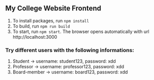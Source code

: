 ## My College Website Frontend

1. To install packages, run `npm install`
2. To build, run `npm run build`
3. To start, run `npm start`. The browser opens automatically with url http://localhost:3000

### Try different users with the following informations:

1. Student -> username: student123, password: xdd
2. Professor -> username: professor123, password: xdd
3. Board-member -> username: board123, password: xdd
